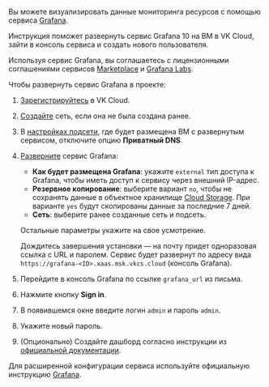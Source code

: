 Вы можете визуализировать данные мониторинга ресурсов с помощью сервиса [Grafana](https://msk.cloud.vk.com/app/services/marketplace/v2/apps/service/e9ec618a-ca38-483b-916c-0c1fce9620be/latest/info/).

Инструкция поможет развернуть сервис Grafana 10 на ВМ в VK Cloud, зайти в консоль сервиса и создать нового пользователя.

Используя сервис Grafana, вы соглашаетесь с лицензионными соглашениями сервисов [Marketplace](/ru/additionals/start/legal/marketplace) и [Grafana Labs](https://grafana.com/legal/grafana-labs-license/).

Чтобы развернуть сервис Grafana в проекте:

1. [Зарегистрируйтесь](/ru/additionals/start/account-registration) в VK Cloud.
1. [Создайте](/ru/networks/vnet/operations/manage-net#sozdanie_seti) сеть, если она не была создана ранее.
1. В [настройках подсети](/ru/networks/vnet/operations/manage-net#redaktirovanie_podseti), где будет размещена ВМ с развернутым сервисом, отключите опцию **Приватный DNS**.
1. [Разверните](../../service-management/pr-instance-add/) сервис Grafana:

   - **Как будет размещена Grafana**: укажите `external` тип доступа к Grafana, чтобы иметь доступ к сервису через внешний IP-адрес.
   - **Резервное копирование**: выберите вариант `no`, чтобы не сохранять данные в объектное хранилище [Cloud Storage](/ru/base/s3). При варианте `yes` будут скопированы данные за последние 7 дней.
   - **Сеть**: выберите ранее созданные сеть и подсеть.

   Остальные параметры укажите на свое усмотрение.

   Дождитесь завершения установки — на почту придет одноразовая ссылка с URL и паролем. Сервис будет развернут по адресу вида `https://grafana-<ID>.xaas.msk.vkcs.cloud` (консоль Grafana).

1. Перейдите в консоль Grafana по ссылке `grafana_url` из письма.
1. Нажмите кнопку **Sign in**.
1. В появившемся окне введите логин `admin` и пароль `admin`.
1. Укажите новый пароль.
1. (Опционально) Создайте дашборд согласно инструкции из [официальной документации](https://grafana.com/docs/grafana/v10.0/getting-started/build-first-dashboard/).

<info>

Для расширенной конфигурации сервиса используйте официальную инструкцию [Grafana](https://grafana.com/docs/grafana/v10.0/).

</info>
